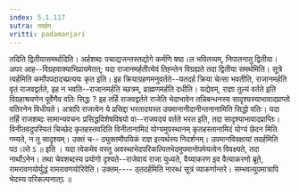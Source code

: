 ```yaml
---
index: 5.1.117
sutra: तदर्हम्
vritti: padamanjari
---
```


 तदिति द्वितीयासमर्थादिति। अर्हशब्दः पचाद्यजन्तस्तद्योगे कर्मणि षष्ठ।ल भवितव्यम्, निपातनातु द्वितीया। अपर आह--विग्रहवाक्याभिप्रायमेतत्; यदा राजानमर्हतीत्येवं तिह्न्तेन विग्रह्यते तदा द्वितीया समर्थमिति। सूत्रे त्वर्हमिति कर्मोपपदादच्प्रत्ययः कृत इति। इह क्रियाग्रहणमनुवर्तते--यतदर्ह क्रिया चेत्सा भवतीति, राजानमर्हति वृतं राजवद्वर्तते, इह न भवति--राजानमर्हति च्छत्रम्, व्राह्मणमर्हति दधीति। यद्येवम्, राज्ञा तुल्यं वर्तते इति विग्रहाश्रयणेन पूर्वेणैव वतिः सिद्धः ? इह तर्हि राजवद्वर्तते राजेति भेदाभावेन तन्निबन्धनस्य सादृश्यस्याभावादप्राप्तो वतिरनेन विधीयते। अत्रापि राजत्वेन ये प्रसिद्दा भरतादयस्त उपमानानीदानीन्तनानामिति सिद्धो वतिः। यदा तर्हि राजशब्दः सामान्यवचनः प्रसिद्धविशेषविषयो वा--राजवदयं वर्तते भरत इति, तदा सादृश्याभावादप्राप्तिः। विनीतवदुपस्यितं चिच्छेद कृतहस्तवदिति विनीतानामिदं योग्यमुपस्थानम् कृतहस्तानामिदं योग्यं छेदन मिति गम्यते, न तु सादृश्यम्। उक्तं च-- ठ्युक्तमौपयिकं राज्ञ इत्यर्थस्य निदर्शनम्। उपमानविवक्षायां तदर्हमिति पठ।ल्ते ऽ ॥ इति । यदा त्वेकमेव वस्तु अवस्थाभेदपरिकल्पितभेदमुपमानोपमेयत्वेन विवक्ष्यते, तदा नार्थोऽनेन। तथा चेवशब्दस्य प्रयोगो दृश्यते--राजेवायं राजा युध्यते, वैय्याकरण इव वैत्याकरणो ब्रूते, रामरावणयोर्युद्धं रामरावणयोरिवेति। उक्तम्---- ठ्तदर्हमिति नारब्धं सूत्रं व्याकर्णान्तरे। सम्भवत्युपमात्रापि भेदस्य परिकल्पनात्ऽ ॥